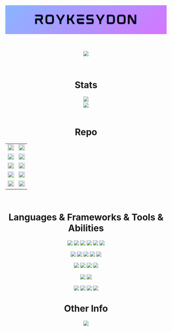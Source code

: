 
<html>
<!-- <div width="100%" align="center">
 <img align="center" src="https://capsule-render.vercel.app/api?type=waving&fontColor=32cd32&color=000000&height=300&section=header&text=Roykesydone&fontSize=90&customColorList=4"/>
 </div>  -->
<div width="100%" align="center">
 <img align="center" src="./static/logo.png"/>
 </div> 
<br/><br/><br/>

<div width="100%" align="center">
<a align="center" href="https://github.com/Roykesydon" title="Spotify"><img align="center" src="https://spotify-github-profile.vercel.app/api/view?uid=hp6qzx9akiuwqnqjapic1yr1b&cover_image=true&theme=default"></a>
 </div> 
<br /><br />

<div width="100%" >
  <h1 align="center">Stats</h1>
  <div align="center">
  <div>
   <a align="" href="https://github.com/Roykesydon" title=""><img align="" width="560vw" src="https://github-readme-stats-roykesydon.vercel.app/api/top-langs/?bg_color=101010FF&text_color=FFFFFF&exclude_repo=Kaggle-Pratice,Pytorch-CCP&hide=php,TypeScript,html&title_color=be6dea&username=Roykesydon&layout=compact&theme=default&show_icons=true&langs_count=10&border_color=e697f0&hide_border=false"></a>
   </div>
   <div>
    <a align="" href="https://github.com/Roykesydon" title=""><img align="" width="560vw" src="https://github-readme-stats-roykesydon.vercel.app/api?bg_color=101010FF&text_color=FFFFFF&hide=php,TypeScript&title_color=be6dea&username=Roykesydon&layout=compact&theme=default&show_icons=true&langs_count=10&border_color=e697f0&icon_color=7ea4ea&hide_border=false"></a>
      <!-- <a align="" href="https://github.com/Roykesydon" title=""><img align="" width="560vw"  src="https://github-readme-stats-sigma-five.vercel.app/api?text_color=FFFFFF&title_color=32cd32&border_color=e697f0&username=Roykesydon&theme=chartreuse-dark&show_icons=true"></a> -->
   </div>
  </div>
</div> 

<br/>

<div width="100%" align="center">
  <h1 align="center">Repo</h1>
  <table >
    <tbody >
      <tr>
       <td><a align="" href="https://github.com/Roykesydon/RoyKesyShop" title="RentHub"><img height="100%" width="100%" src="https://github-readme-stats-roykesydon.vercel.app/api/pin/?text_color=ffffff&icon_color=7ea4ea&username=Roykesydon&repo=RoyKesyShop&theme=chartreuse-dark&border_color=e697f0&border_radius=10&bg_color=101010&title_color=be6dea&hide_border=false" ></a></td>
        <td><a align="" href="https://github.com/Roykesydon/RentHub" title="RentHub"><img height="100%" width="100%" src="https://github-readme-stats-roykesydon.vercel.app/api/pin/?text_color=ffffff&icon_color=7ea4ea&username=Roykesydon&repo=RentHub&theme=chartreuse-dark&border_color=e697f0&border_radius=10&bg_color=101010&title_color=be6dea&hide_border=false" ></a></td>
      </tr>
        <tr>
          <td ><a align="" href="https://github.com/Roykesydon/WeAreFamily" title="WeAreFamily"><img height="100%" width="100%" src="https://github-readme-stats-roykesydon.vercel.app/api/pin/?text_color=ffffff&icon_color=7ea4ea&username=Roykesydon&repo=WeAreFamily&theme=chartreuse-dark&border_color=e697f0&border_radius=10&bg_color=101010&title_color=be6dea&hide_border=false"></a></td>
         <td>  <a align="" href="https://github.com/Roykesydon/StellarTrack" title="StellarTrack"><img  height="100%" width="100%" src="https://github-readme-stats-roykesydon.vercel.app/api/pin/?text_color=ffffff&icon_color=7ea4ea&username=Roykesydon&repo=StellarTrack&theme=chartreuse-dark&border_color=e697f0&border_radius=10&bg_color=101010&title_color=be6dea&hide_border=false"></a></td>
      </tr>
     <tr>
      <td><a align="" href="https://github.com/Roykesydon/Roykestereo" title="Roykestereo"><img height="100%" width="100%" src="https://github-readme-stats-roykesydon.vercel.app/api/pin/?text_color=ffffff&icon_color=7ea4ea&username=Roykesydon&repo=Roykestereo&theme=chartreuse-dark&border_color=e697f0&border_radius=10&bg_color=101010&title_color=be6dea&hide_border=false"></a></td>
      <td ><a align="" href="https://github.com/Roykesydon/Roykesistant" title="KagglePratice"><img height="100%" width="100%" src="https://github-readme-stats-roykesydon.vercel.app/api/pin/?text_color=ffffff&icon_color=7ea4ea&username=Roykesydon&repo=Roykesistant&theme=chartreuse-dark&border_color=e697f0&border_radius=10&bg_color=101010&title_color=be6dea&hide_border=false"></a></td>
     </tr>
     <tr>
      <td ><a align="" href="https://github.com/Roykesydon/KagglePratice" title="KagglePratice"><img height="100%" width="100%" src="https://github-readme-stats-roykesydon.vercel.app/api/pin/?text_color=ffffff&icon_color=7ea4ea&username=Roykesydon&repo=KagglePratice&theme=chartreuse-dark&border_color=e697f0&border_radius=10&bg_color=101010&title_color=be6dea&hide_border=false"></a></td>
      <td><a align="" href="https://github.com/Roykesydon/CSS-Playground" title="CSS-Playground"><img height="100%" width="100%" src="https://github-readme-stats-roykesydon.vercel.app/api/pin/?text_color=ffffff&icon_color=7ea4ea&username=Roykesydon&repo=CSS-Playground&theme=chartreuse-dark&border_color=e697f0&border_radius=10&bg_color=101010&title_color=be6dea&hide_border=false"></a></td>
     </tr>
     <tr>
     <td><a align="" href="https://github.com/Roykesydon/Python-Socket-Chat-Room" title="Python-Socket-Chat-Room"><img height="100%" width="100%" src="https://github-readme-stats-roykesydon.vercel.app/api/pin/?text_color=ffffff&icon_color=7ea4ea&username=Roykesydon&repo=Python-Socket-Chat-Room&theme=chartreuse-dark&border_color=e697f0&border_radius=10&bg_color=101010&title_color=be6dea&hide_border=false"></a></td> 
     <td><a align="" href="https://github.com/Roykesydon/Blog" title="Blog"><img height="100%" width="100%" src="https://github-readme-stats-roykesydon.vercel.app/api/pin/?text_color=ffffff&icon_color=7ea4ea&username=Roykesydon&repo=Blog&theme=chartreuse-dark&border_color=e697f0&border_radius=10&bg_color=101010&title_color=be6dea&hide_border=false"></a></td>
     </tr>
    </tbody>
 </table>
</div> 

<br/>

<div>
 <h1 align="center">Languages & Frameworks & Tools & Abilities</h1>
</div>
<div align="center"> 
 <img align="center"  src="https://img.shields.io/badge/Python-3776AB?style=for-the-badge&logo=python&logoColor=white">
 <img align="center" src="https://img.shields.io/badge/JavaScript-323330?style=for-the-badge&logo=javascript&logoColor=F7DF1E">
 <img align="center" src="https://img.shields.io/badge/C%2B%2B-00599C?style=for-the-badge&logo=c%2B%2B&logoColor=white">
 <img align="center" src="https://img.shields.io/badge/C-00599C?style=for-the-badge&logo=c&logoColor=white">
 <img align="center" src="https://img.shields.io/badge/Java-ED8B00?style=for-the-badge&logo=java&logoColor=white">
 <img align="center" src="https://img.shields.io/badge/PHP-777BB4?style=for-the-badge&logo=php&logoColor=white">
 <br/><br/>
 <img align="center" src="https://img.shields.io/badge/HTML5-E34F26?style=for-the-badge&logo=html5&logoColor=white">
 <img align="center" src="https://img.shields.io/badge/CSS3-1572B6?style=for-the-badge&logo=css3&logoColor=white">
 <img align="center" src="https://img.shields.io/badge/Vue.js-35495E?style=for-the-badge&logo=vuedotjs&logoColor=4FC08D">
 <img align="center" src="https://img.shields.io/badge/Vuetify-1867C0?style=for-the-badge&logo=vuetify&logoColor=white">
 <img align="center" src="https://img.shields.io/badge/Node.js-339933?style=for-the-badge&logo=nodedotjs&logoColor=white">
 <br/><br/>
 <img align="center" src="https://img.shields.io/badge/PyTorch-EE4C2C?style=for-the-badge&logo=PyTorch&logoColor=white">
 <img align="center" src="https://img.shields.io/badge/Flask-000000?style=for-the-badge&logo=flask&logoColor=white">
 <img align="center" src="https://img.shields.io/badge/Numpy-777BB4?style=for-the-badge&logo=numpy&logoColor=white">
 <img align="center" src="https://img.shields.io/badge/OpenCV-27338e?style=for-the-badge&logo=OpenCV&logoColor=white">
 <br/><br/>
 <img align="center" src="https://img.shields.io/badge/MariaDB-003545?style=for-the-badge&logo=mariadb&logoColor=white">
 <img align="center" src="https://img.shields.io/badge/MongoDB-4EA94B?style=for-the-badge&logo=mongodb&logoColor=white">
 <br/><br/>
 <img align="center" src="https://img.shields.io/badge/Docker-2CA5E0?style=for-the-badge&logo=docker&logoColor=white">
 <img align="center" src="https://img.shields.io/badge/Nginx-009900?style=for-the-badge&logo=Nginx&logoColor=white">
 <img align="center" src="https://img.shields.io/badge/Google_Cloud-4285F4?style=for-the-badge&logo=google-cloud&logoColor=white">
 <img align="center" src="https://img.shields.io/badge/Heroku-430098?style=for-the-badge&logo=heroku&logoColor=white">
</div>

<h1 align="center">Other Info</h1>
<div align="center">
<a align="center" href="https://steamcommunity.com/profiles/76561198116991781/"><img align="center" src="https://img.shields.io/badge/Steam-000000?style=for-the-badge&logo=steam&logoColor=white"></a></div>

<br/>
<!-- <div width="100%" align="center">
 <h4 align="top">Page VIew</h4>
   <img align="center" height="50" src="https://profile-counter.glitch.me/Roykesydon/count.svg">
</div> -->

</html>
